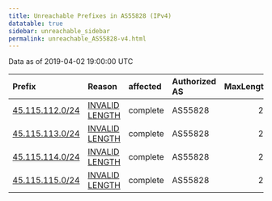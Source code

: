 ```yaml
---
title: Unreachable Prefixes in AS55828 (IPv4)
datatable: true
sidebar: unreachable_sidebar
permalink: unreachable_AS55828-v4.html
---
```


Data as of 2019-04-02 19:00:00 UTC


<div class="datatable-begin"></div>

| Prefix                                                   | Reason                                                                                                    | affected   | Authorized AS   |   MaxLength | Anchor                                       |   unreachable /24s |
|:---------------------------------------------------------|:----------------------------------------------------------------------------------------------------------|:-----------|:----------------|------------:|:---------------------------------------------|-------------------:|
| [45.115.112.0/24](https://stat.ripe.net/45.115.112.0/24) | [INVALID LENGTH](https://rpki-validator.ripe.net/announcement-preview?asn=AS55828&prefix=45.115.112.0/24) | complete   | AS55828         |          22 | [APNIC](unreachable_APNIC_RPKI_Root-v4.html) |                  1 |
| [45.115.113.0/24](https://stat.ripe.net/45.115.113.0/24) | [INVALID LENGTH](https://rpki-validator.ripe.net/announcement-preview?asn=AS55828&prefix=45.115.113.0/24) | complete   | AS55828         |          22 | [APNIC](unreachable_APNIC_RPKI_Root-v4.html) |                  1 |
| [45.115.114.0/24](https://stat.ripe.net/45.115.114.0/24) | [INVALID LENGTH](https://rpki-validator.ripe.net/announcement-preview?asn=AS55828&prefix=45.115.114.0/24) | complete   | AS55828         |          22 | [APNIC](unreachable_APNIC_RPKI_Root-v4.html) |                  1 |
| [45.115.115.0/24](https://stat.ripe.net/45.115.115.0/24) | [INVALID LENGTH](https://rpki-validator.ripe.net/announcement-preview?asn=AS55828&prefix=45.115.115.0/24) | complete   | AS55828         |          22 | [APNIC](unreachable_APNIC_RPKI_Root-v4.html) |                  1 |

<div class="datatable-end"></div>